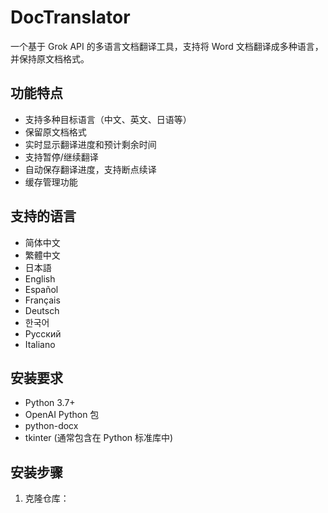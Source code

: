 # DocTranslator

一个基于 Grok API 的多语言文档翻译工具，支持将 Word 文档翻译成多种语言，并保持原文档格式。

## 功能特点

- 支持多种目标语言（中文、英文、日语等）
- 保留原文档格式
- 实时显示翻译进度和预计剩余时间
- 支持暂停/继续翻译
- 自动保存翻译进度，支持断点续译
- 缓存管理功能

## 支持的语言

- 简体中文
- 繁體中文
- 日本語
- English
- Español
- Français
- Deutsch
- 한국어
- Русский
- Italiano

## 安装要求

- Python 3.7+
- OpenAI Python 包
- python-docx
- tkinter (通常包含在 Python 标准库中)

## 安装步骤

1. 克隆仓库： 